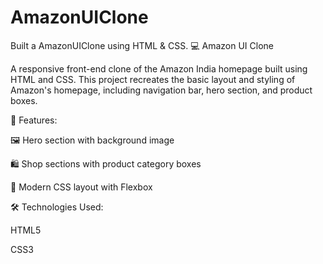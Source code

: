 # AmazonUIClone
Built a AmazonUIClone using HTML &amp; CSS.
💻 Amazon UI Clone

A responsive front-end clone of the Amazon India homepage built using HTML and CSS. This project recreates the basic layout and styling of Amazon's homepage, including navigation bar, hero section, and product boxes.

🔧 Features:

🖼 Hero section with background image

🛍 Shop sections with product category boxes

🎨 Modern CSS layout with Flexbox


🛠 Technologies Used:

HTML5

CSS3
